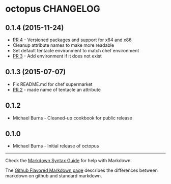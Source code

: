octopus CHANGELOG
=================

0.1.4 (2015-11-24)
------------------
- [PR 4](https://github.com/burnzy/octopus-cookbook/pull/4) - Versioned packages and support for x64 and x86
- Cleanup attribute names to make more readable
- Set default tentacle environment to match chef environment
- [PR 3](https://github.com/burnzy/octopus-cookbook/pull/3) - Add environment if it does not exist


0.1.3 (2015-07-07)
------------------
- Fix README.md for chef supermarket
- [PR 2](https://github.com/burnzy/octopus-cookbook/pull/2) - made name of tentacle an attribute

0.1.2
------------------
- Michael Burns - Cleaned-up cookbook for public release

0.1.0
------------------
- Michael Burns - Initial release of octopus

- - -
Check the [Markdown Syntax Guide](http://daringfireball.net/projects/markdown/syntax) for help with Markdown.

The [Github Flavored Markdown page](http://github.github.com/github-flavored-markdown/) describes the differences between markdown on github and standard markdown.
